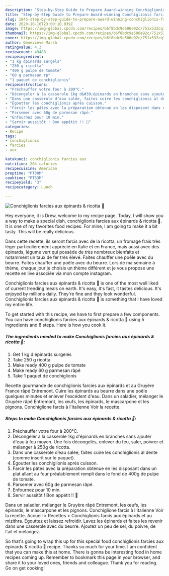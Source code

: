 ```yaml
---
description: "Step-by-Step Guide to Prepare Award-winning Conchiglionis farcies aux épinards &amp;amp; ricotta 🥬"
title: "Step-by-Step Guide to Prepare Award-winning Conchiglionis farcies aux épinards &amp;amp; ricotta 🥬"
slug: 1845-step-by-step-guide-to-prepare-award-winning-conchiglionis-farcies-aux-epinards-and-amp-ricotta
date: 2020-10-10T23:00:10.039Z
image: https://img-global.cpcdn.com/recipes/b6f8bdc9e506e92c/751x532cq70/conchiglionis-farcies-aux-epinards-ricotta-🥬-photo-principale-de-la-recette.jpg
thumbnail: https://img-global.cpcdn.com/recipes/b6f8bdc9e506e92c/751x532cq70/conchiglionis-farcies-aux-epinards-ricotta-🥬-photo-principale-de-la-recette.jpg
cover: https://img-global.cpcdn.com/recipes/b6f8bdc9e506e92c/751x532cq70/conchiglionis-farcies-aux-epinards-ricotta-🥬-photo-principale-de-la-recette.jpg
author: Genevieve Marsh
ratingvalue: 4.3
reviewcount: 49488
recipeingredient:
- "1 kg dpinards surgels"
- "250 g ricotta"
- "400 g pulpe de tomate"
- "60 g parmesan rp"
- "1 paquet de conchiglionis"
recipeinstructions:
- "Préchauffer votre four à 200°C."
- "Décongeler à la casserole 1kg d&#39;épinards en branches sans ajouter d&#39;eau à feu moyen. Une fois décongelés, enlever du feu, saler, poivrer et mélanger à 250g de ricotta."
- "Dans une casserole d’eau salée, faites cuire les conchiglionis al dente (comme inscrit sur le paquet)."
- "Égoutter les conchiglionis après cuisson."
- "Farcir les pâtes avec la préparation obtenue en les disposant dans un plat allant au four préalablement rempli dans le fond de 400g de pulpe de tomate."
- "Parsemer avec 60g de parmesan râpé."
- "Enfournez pour 10 min."
- "Servir aussitôt ! Bon appétit !! 🥰"
categories:
- Recipe
tags:
- conchiglionis
- farcies
- aux

katakunci: conchiglionis farcies aux 
nutrition: 204 calories
recipecuisine: American
preptime: "PT30M"
cooktime: "PT33M"
recipeyield: "3"
recipecategory: Lunch

---
```



![Conchiglionis farcies aux épinards &amp; ricotta 🥬](https://img-global.cpcdn.com/recipes/b6f8bdc9e506e92c/751x532cq70/conchiglionis-farcies-aux-epinards-ricotta-🥬-photo-principale-de-la-recette.jpg)

Hey everyone, it is Drew, welcome to my recipe page. Today, I will show you a way to make a special dish, conchiglionis farcies aux épinards &amp; ricotta 🥬. It is one of my favorites food recipes. For mine, I am going to make it a bit tasty. This will be really delicious.

Dans cette recette, ils seront farcis avec de la ricotta, un fromage frais très léger particulièrement apprécié en Italie et en France, mais aussi avec des épinards, légume vert qui possède de très nombreux bienfaits et notamment un taux de fer très élevé. Faites chauffer une poêle avec du beurre. Faites chauffer une poêle avec du beurre. Lors de ma semaine à thème, chaque jour je choisis un thème différent et je vous propose une recette en live associée via mon compte instagram.

Conchiglionis farcies aux épinards &amp; ricotta 🥬 is one of the most well liked of current trending meals on earth. It's easy, it's fast, it tastes delicious. It's enjoyed by millions daily. They're fine and they look wonderful. Conchiglionis farcies aux épinards &amp; ricotta 🥬 is something that I have loved my entire life.


To get started with this recipe, we have to first prepare a few components. You can have conchiglionis farcies aux épinards &amp; ricotta 🥬 using 5 ingredients and 8 steps. Here is how you cook it.

<!--inarticleads1-->

##### The ingredients needed to make Conchiglionis farcies aux épinards &amp; ricotta 🥬:

1. Get 1 kg d&#39;épinards surgelés
1. Take 250 g ricotta
1. Make ready 400 g pulpe de tomate
1. Make ready 60 g parmesan râpé
1. Take 1 paquet de conchiglionis


Recette gourmande de conchiglionis farcies aux épinards et au Gruyère France râpé Entremont. Cuire les épinards au beurre dans une poêle quelques minutes et enlever l&#39;excédent d&#39;eau. Dans un saladier, mélanger le Gruyère râpé Entremont, les œufs, les épinards, le mascarpone et les pignons. Conchiglione farcis à l&#39;italienne Voir la recette. 

<!--inarticleads2-->

##### Steps to make Conchiglionis farcies aux épinards &amp; ricotta 🥬:

1. Préchauffer votre four à 200°C.
1. Décongeler à la casserole 1kg d&#39;épinards en branches sans ajouter d&#39;eau à feu moyen. Une fois décongelés, enlever du feu, saler, poivrer et mélanger à 250g de ricotta.
1. Dans une casserole d’eau salée, faites cuire les conchiglionis al dente (comme inscrit sur le paquet).
1. Égoutter les conchiglionis après cuisson.
1. Farcir les pâtes avec la préparation obtenue en les disposant dans un plat allant au four préalablement rempli dans le fond de 400g de pulpe de tomate.
1. Parsemer avec 60g de parmesan râpé.
1. Enfournez pour 10 min.
1. Servir aussitôt ! Bon appétit !! 🥰


Dans un saladier, mélanger le Gruyère râpé Entremont, les œufs, les épinards, le mascarpone et les pignons. Conchiglione farcis à l&#39;italienne Voir la recette. Accueil &gt; Recettes &gt; Conchiglionis farcis aux épinards et au mizithra. Égouttez et laissez refroidir. Lavez les épinards et faites les revenir dans une casserole avec du beurre. Ajoutez un peu de sel, du poivre, de l&#39;ail et mélangez. 

So that's going to wrap this up for this special food conchiglionis farcies aux épinards &amp; ricotta 🥬 recipe. Thanks so much for your time. I am confident that you can make this at home. There is gonna be interesting food in home recipes coming up. Remember to bookmark this page in your browser, and share it to your loved ones, friends and colleague. Thank you for reading. Go on get cooking!
